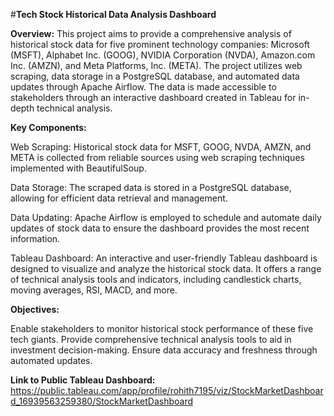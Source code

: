 #**Tech Stock Historical Data Analysis Dashboard**

**Overview:**
This project aims to provide a comprehensive analysis of historical stock data for five prominent technology companies: Microsoft (MSFT), Alphabet Inc. (GOOG), NVIDIA Corporation (NVDA), Amazon.com Inc. (AMZN), and Meta Platforms, Inc. (META). The project utilizes web scraping, data storage in a PostgreSQL database, and automated data updates through Apache Airflow. The data is made accessible to stakeholders through an interactive dashboard created in Tableau for in-depth technical analysis.

**Key Components:**

Web Scraping: Historical stock data for MSFT, GOOG, NVDA, AMZN, and META is collected from reliable sources using web scraping techniques implemented with BeautifulSoup.

Data Storage: The scraped data is stored in a PostgreSQL database, allowing for efficient data retrieval and management.

Data Updating: Apache Airflow is employed to schedule and automate daily updates of stock data to ensure the dashboard provides the most recent information.

Tableau Dashboard: An interactive and user-friendly Tableau dashboard is designed to visualize and analyze the historical stock data. It offers a range of technical analysis tools and indicators, including candlestick charts, moving averages, RSI, MACD, and more.

**Objectives:**

Enable stakeholders to monitor historical stock performance of these five tech giants.
Provide comprehensive technical analysis tools to aid in investment decision-making.
Ensure data accuracy and freshness through automated updates.

**Link to Public Tableau Dashboard:**
https://public.tableau.com/app/profile/rohith7195/viz/StockMarketDashboard_16939563259380/StockMarketDashboard
